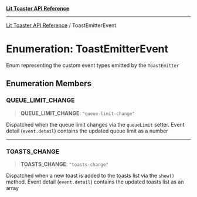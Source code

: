 [**Lit Toaster API Reference**](../README.md)

***

[Lit Toaster API Reference](../README.md) / ToastEmitterEvent

# Enumeration: ToastEmitterEvent

Enum representing the custom event types emitted by the `ToastEmitter`

## Enumeration Members

### QUEUE\_LIMIT\_CHANGE

> **QUEUE\_LIMIT\_CHANGE**: `"queue-limit-change"`

Dispatched when the queue limit changes via the `queueLimit` setter. Event detail (`event.detail`) contains the updated queue limit as a number

***

### TOASTS\_CHANGE

> **TOASTS\_CHANGE**: `"toasts-change"`

Dispatched when a new toast is added to the toasts list via the `show()` method. Event detail (`event.detail`) contains the updated toasts list as an array
